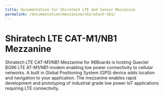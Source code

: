 ```yaml
---
title: Documentation for Shiratech LTE and Sensor Mezzanine
permalink: /documentation/mezzanine/shiratech-nb1/
---
```

# Shiratech LTE CAT-M1/NB1 Mezzanine

Shiratech LTE CAT-M1/NB1 Mezzanine for 96Boards is hosting Quectel BG96 LTE  AT-M1/NB1 modem enabling low power connectivity to cellular networks. A built in Global Positioning System (GPS) device adds location and navigation to your application. The mezzanine enables rapid development and prototyping of industrial grade low power IoT applications requiring LTE connectivity.